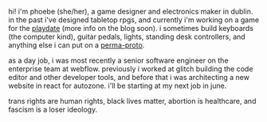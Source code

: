 hi! i'm phoebe (she/her), a game designer and electronics maker in dublin. in
the past i've designed tabletop rpgs, and currently i'm working on a game for
the [playdate](https://play.date/) (more info on the blog soon). i sometimes
build keyboards (the computer kind), guitar pedals, lights, standing desk
controllers, and anything else i can put on a
[perma-proto](https://www.adafruit.com/product/571).

as a day job, i was most recently a senior software engineer on the enterprise
team at webflow. previously i worked at glitch building the code editor and
other developer tools, and before that i was architecting a new website in
react for autozone. i'll be starting at my next job in june.

trans rights are human rights, black lives matter, abortion is healthcare, and
fascism is a loser ideology.
